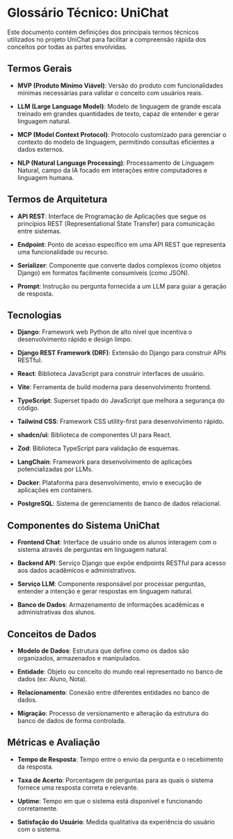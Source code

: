 # Glossário Técnico: UniChat

Este documento contém definições dos principais termos técnicos utilizados no projeto UniChat para facilitar a compreensão rápida dos conceitos por todas as partes envolvidas.

## Termos Gerais

- **MVP (Produto Mínimo Viável)**: Versão do produto com funcionalidades mínimas necessárias para validar o conceito com usuários reais.

- **LLM (Large Language Model)**: Modelo de linguagem de grande escala treinado em grandes quantidades de texto, capaz de entender e gerar linguagem natural.

- **MCP (Model Context Protocol)**: Protocolo customizado para gerenciar o contexto do modelo de linguagem, permitindo consultas eficientes a dados externos.

- **NLP (Natural Language Processing)**: Processamento de Linguagem Natural, campo da IA focado em interações entre computadores e linguagem humana.

## Termos de Arquitetura

- **API REST**: Interface de Programação de Aplicações que segue os princípios REST (Representational State Transfer) para comunicação entre sistemas.

- **Endpoint**: Ponto de acesso específico em uma API REST que representa uma funcionalidade ou recurso.

- **Serializer**: Componente que converte dados complexos (como objetos Django) em formatos facilmente consumíveis (como JSON).

- **Prompt**: Instrução ou pergunta fornecida a um LLM para guiar a geração de resposta.

## Tecnologias

- **Django**: Framework web Python de alto nível que incentiva o desenvolvimento rápido e design limpo.

- **Django REST Framework (DRF)**: Extensão do Django para construir APIs RESTful.

- **React**: Biblioteca JavaScript para construir interfaces de usuário.

- **Vite**: Ferramenta de build moderna para desenvolvimento frontend.

- **TypeScript**: Superset tipado do JavaScript que melhora a segurança do código.

- **Tailwind CSS**: Framework CSS utility-first para desenvolvimento rápido.

- **shadcn/ui**: Biblioteca de componentes UI para React.

- **Zod**: Biblioteca TypeScript para validação de esquemas.

- **LangChain**: Framework para desenvolvimento de aplicações potencializadas por LLMs.

- **Docker**: Plataforma para desenvolvimento, envio e execução de aplicações em containers.

- **PostgreSQL**: Sistema de gerenciamento de banco de dados relacional.

## Componentes do Sistema UniChat

- **Frontend Chat**: Interface de usuário onde os alunos interagem com o sistema através de perguntas em linguagem natural.

- **Backend API**: Serviço Django que expõe endpoints RESTful para acesso aos dados acadêmicos e administrativos.

- **Serviço LLM**: Componente responsável por processar perguntas, entender a intenção e gerar respostas em linguagem natural.

- **Banco de Dados**: Armazenamento de informações acadêmicas e administrativas dos alunos.

## Conceitos de Dados

- **Modelo de Dados**: Estrutura que define como os dados são organizados, armazenados e manipulados.

- **Entidade**: Objeto ou conceito do mundo real representado no banco de dados (ex: Aluno, Nota).

- **Relacionamento**: Conexão entre diferentes entidades no banco de dados.

- **Migração**: Processo de versionamento e alteração da estrutura do banco de dados de forma controlada.

## Métricas e Avaliação

- **Tempo de Resposta**: Tempo entre o envio da pergunta e o recebimento da resposta.

- **Taxa de Acerto**: Porcentagem de perguntas para as quais o sistema fornece uma resposta correta e relevante.

- **Uptime**: Tempo em que o sistema está disponível e funcionando corretamente.

- **Satisfação do Usuário**: Medida qualitativa da experiência do usuário com o sistema. 